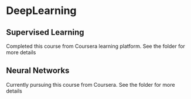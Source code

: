 # DeepLearning
## Supervised Learning
  Completed this course from Coursera learning platform. See the folder for more details
## Neural Networks
  Currently pursuing this course from Coursera. See the folder for more details
